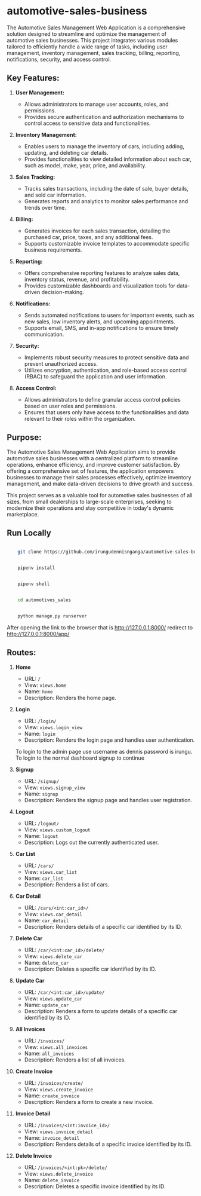 # automotive-sales-business

The Automotive Sales Management Web Application is a comprehensive solution designed to streamline and optimize the management of automotive sales businesses. This project integrates various modules tailored to efficiently handle a wide range of tasks, including user management, inventory management, sales tracking, billing, reporting, notifications, security, and access control.

## Key Features:

1. **User Management:**
   - Allows administrators to manage user accounts, roles, and permissions.
   - Provides secure authentication and authorization mechanisms to control access to sensitive data and functionalities.

2. **Inventory Management:**
   - Enables users to manage the inventory of cars, including adding, updating, and deleting car details.
   - Provides functionalities to view detailed information about each car, such as model, make, year, price, and availability.

3. **Sales Tracking:**
   - Tracks sales transactions, including the date of sale, buyer details, and sold car information.
   - Generates reports and analytics to monitor sales performance and trends over time.

4. **Billing:**
   - Generates invoices for each sales transaction, detailing the purchased car, price, taxes, and any additional fees.
   - Supports customizable invoice templates to accommodate specific business requirements.

5. **Reporting:**
   - Offers comprehensive reporting features to analyze sales data, inventory status, revenue, and profitability.
   - Provides customizable dashboards and visualization tools for data-driven decision-making.

6. **Notifications:**
   - Sends automated notifications to users for important events, such as new sales, low inventory alerts, and upcoming appointments.
   - Supports email, SMS, and in-app notifications to ensure timely communication.

7. **Security:**
   - Implements robust security measures to protect sensitive data and prevent unauthorized access.
   - Utilizes encryption, authentication, and role-based access control (RBAC) to safeguard the application and user information.

8. **Access Control:**
   - Allows administrators to define granular access control policies based on user roles and permissions.
   - Ensures that users only have access to the functionalities and data relevant to their roles within the organization.

## Purpose:
The Automotive Sales Management Web Application aims to provide automotive sales businesses with a centralized platform to streamline operations, enhance efficiency, and improve customer satisfaction. By offering a comprehensive set of features, the application empowers businesses to manage their sales processes effectively, optimize inventory management, and make data-driven decisions to drive growth and success.

This project serves as a valuable tool for automotive sales businesses of all sizes, from small dealerships to large-scale enterprises, seeking to modernize their operations and stay competitive in today's dynamic marketplace.
## Run Locally

```bash 

    git clone https://github.com/irungudennisnganga/automotive-sales-business
```

```bash 

    pipenv install

```

```bash 

    pipenv shell
```

```bash 

    cd automotives_sales
```

```bash 

    python manage.py runserver
```
After opening the link to the browser that is http://127.0.0.1:8000/ redirect to http://127.0.0.1:8000/app/
## Routes:

1. **Home**
   - URL: `/`
   - View: `views.home`
   - Name: `home`
   - Description: Renders the home page.

2. **Login**
   - URL: `/login/`
   - View: `views.login_view`
   - Name: `login`
   - Description: Renders the login page and handles user authentication.

    To login to the admin page use username as dennis password is irungu. 
    To login to the normal dashboard signup to continue

3. **Signup**
   - URL: `/signup/`
   - View: `views.signup_view`
   - Name: `signup`
   - Description: Renders the signup page and handles user registration.

4. **Logout**
   - URL: `/logout/`
   - View: `views.custom_logout`
   - Name: `logout`
   - Description: Logs out the currently authenticated user.

5. **Car List**
   - URL: `/cars/`
   - View: `views.car_list`
   - Name: `car_list`
   - Description: Renders a list of cars.

6. **Car Detail**
   - URL: `/cars/<int:car_id>/`
   - View: `views.car_detail`
   - Name: `car_detail`
   - Description: Renders details of a specific car identified by its ID.

7. **Delete Car**
   - URL: `/car/<int:car_id>/delete/`
   - View: `views.delete_car`
   - Name: `delete_car`
   - Description: Deletes a specific car identified by its ID.

8. **Update Car**
   - URL: `/car/<int:car_id>/update/`
   - View: `views.update_car`
   - Name: `update_car`
   - Description: Renders a form to update details of a specific car identified by its ID.

9. **All Invoices**
   - URL: `/invoices/`
   - View: `views.all_invoices`
   - Name: `all_invoices`
   - Description: Renders a list of all invoices.

10. **Create Invoice**
    - URL: `/invoices/create/`
    - View: `views.create_invoice`
    - Name: `create_invoice`
    - Description: Renders a form to create a new invoice.

11. **Invoice Detail**
    - URL: `/invoices/<int:invoice_id>/`
    - View: `views.invoice_detail`
    - Name: `invoice_detail`
    - Description: Renders details of a specific invoice identified by its ID.

12. **Delete Invoice**
    - URL: `/invoices/<int:pk>/delete/`
    - View: `views.delete_invoice`
    - Name: `delete_invoice`
    - Description: Deletes a specific invoice identified by its ID.
